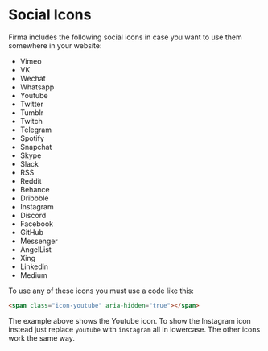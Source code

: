 # Social Icons

Firma includes the following social icons in case you want to use them somewhere in your website:

* Vimeo
* VK
* Wechat
* Whatsapp
* Youtube
* Twitter
* Tumblr
* Twitch
* Telegram
* Spotify
* Snapchat
* Skype
* Slack
* RSS
* Reddit
* Behance
* Dribbble
* Instagram
* Discord
* Facebook
* GitHub
* Messenger
* AngelList
* Xing
* Linkedin
* Medium

To use any of these icons you must use a code like this:

```html
<span class="icon-youtube" aria-hidden="true"></span>
```

The example above shows the Youtube icon. To show the Instagram icon instead just replace `youtube` with `instagram` all in lowercase. The other icons work the same way.
